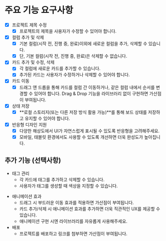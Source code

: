 # 주요 기능 요구사항

- [x] 프로젝트 제목 수정
  - [x] 프로젝트의 제목을 사용자가 수정할 수 있어야 합니다.
- [x] 컬럼 추가 및 삭제
  - [x] 기본 컬럼(시작 전, 진행 중, 완료)이외에 새로운 컬럼을 추가, 삭제할 수 있습니다.
  - [x] 단, 기본 컬럼(시작 전, 진행 중, 완료)은 삭제할 수 없습니다.
- [x] 카드 추가 및 수정, 삭제
  - [x] 각 컬럼에 새로운 카드를 추가할 수 있습니다.
  - [x] 추가된 카드는 사용자가 수정하거나 삭제할 수 있어야 합니다.
- [x] 카드 이동
  - [x] 드래그 앤 드롭을 통해 카드를 컬럼 간 이동하거나, 같은 컬럼 내에서 순서를 변경할 수 있어야 합니다. Drag & Drop 기능을 라이브러리 없이 구현하면 가산점이 부여됩니다.
- [x] 상태 저장
  - [x] **로컬 스토리지(또는 다른 저장 방식 활용 가능)**를 통해 보드 상태를 저장하고 유지할 수 있어야 합니다.
- [x] 반응형 디자인 지원
  - [x] 다양한 해상도에서 UI가 자연스럽게 표시될 수 있도록 반응형을 고려해주세요.
  - [x] 모바일, 태블릿 환경에서도 사용할 수 있도록 개선하면 더욱 완성도가 높아집니다.

## 추가 기능 (선택사항)

- 태그 관리
  - 각 카드에 태그를 추가하고 삭제할 수 있습니다.
  - 사용자가 태그를 생성할 때 색상을 지정할 수 있습니다.

* 애니메이션 효과
  - 드래그 시 부드러운 이동 효과를 적용하면 가산점이 부여됩니다.
  - 카드 추가/삭제 시 애니메이션 효과를 추가하면 더욱 직관적인 UX를 제공할 수 있습니다.
  - 애니메이션 구현 시엔 라이브러리를 자유롭게 사용해주세요.
* 배포
  - 프로젝트를 배포하고 링크를 첨부하면 가산점이 부여됩니다.
